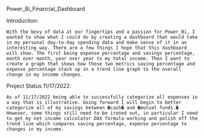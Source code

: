 Power_Bi_Financial_Dashboard


Introduction:
	
	With the bevy of data at our fingertips and a passion for Power_Bi, I wanted to show what I could do by creating a dashboard that would take in my personal day-to-day spending data and make sense of it in an interesting way. There are a few things I hope that this dashboard will show. The first being expense percentage and savings percentage, month over month, year over year to my total income. Then I want to create a graph that shows how those two metrics saving percentage and expense percentage stack up in a trend line graph to the overall change in my income changes. 
	
Project Status 11/17/2022:

	As of 11/17/2022 being able to successfully categorize all expenses in a way that is illustrative. Going forward I will begin to better categorize all of my savings between �cash� and �mutual funds.� However, some things still need to be ironed out, in particular I need to get my net income calculator DAX formula working and polish off the trend line which compares saving percentage, expense percentage to changes in my income. 	


